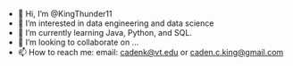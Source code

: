- 👋 Hi, I’m @KingThunder11
- 👀 I’m interested in data engineering and data science
- 🌱 I’m currently learning Java, Python, and SQL. 
- 💞️ I’m looking to collaborate on ...
- 📫 How to reach me: email: cadenk@vt.edu or caden.c.king@gmail.com

<!---
KingThunder11/KingThunder11 is a ✨ special ✨ repository because its `README.md` (this file) appears on your GitHub profile.
You can click the Preview link to take a look at your changes.
--->
